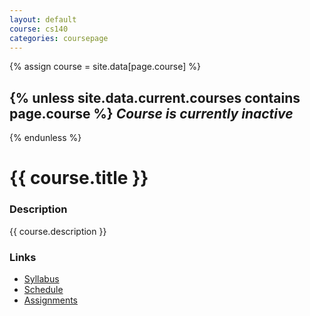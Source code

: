 ```yaml
---
layout: default
course: cs140
categories: coursepage
---
```


{% assign course = site.data[page.course] %}

{% unless site.data.current.courses contains page.course %}
_Course is currently inactive_
------------------------------
{% endunless %}

{{ course.title }}
==================

### Description

{{ course.description }}

### Links

* [Syllabus](syllabus.html)
* [Schedule](schedule.html)
* [Assignments](assignments)

